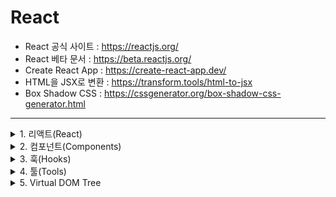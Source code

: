 # React

- React 공식 사이트 : https://reactjs.org/
- React 베타 문서 : https://beta.reactjs.org/
- Create React App : https://create-react-app.dev/
- HTML을 JSX로 변환 : https://transform.tools/html-to-jsx
- Box Shadow CSS : https://cssgenerator.org/box-shadow-css-generator.html

<hr/>

<details>
<summary>1. 리액트(React)</summary>
<div markdown="1">

## 1. 리액트란?

> User Interfaces를 만들기 위한 JS 라이브러리

    1. SPA(Single Page Application): 한 어플리케이션 내에서 컴포넌트 네비게이션
    2. CSR(Client Side Rendering): 클라이언트 측에서 렌더링이 이루어짐

### 1.1. 리액트 철학

> Renders UI and responds(or reacts) to events </br>
> UI를 표기, 보여주고나서 event에 반응하도록 만들어진 라이브러리

### 1.2. 라이브러리와 프레임워크

| 프레임워크                                                                         | 라이브러리                                                   |
| ---------------------------------------------------------------------------------- | ------------------------------------------------------------ |
| 개발하기 위해 필요한 모든 것들을 제공(UI, Routing, HTTP Clients, State management) | 큰 골격과 규칙이 정해지지 않고 작은 솔루션 단위              |
| 프레임워크에서 규정하고 있는 모든 것을 익여야 함                                   |                                                              |
| 자율성이 떨어짐                                                                    | 필요할 때 마다 원하는 것만 골라서 사용할 수 있는 자율성 보장 |

</div>
</details>

<details>
<summary>2. 컴포넌트(Components)</summary>
<div markdown="1">

## 2. 컴포넌트란?

> 다른 컴포넌트들과는 연결되어 있지 않은 독립적인 응집도가 높은 UI 블록 </br>
> 독립적(independent), 고립적(isolated), 재사용성(resuable)

### 2.1. 컴포넌트 단위

- 재사용성DRY(Don't Repeat Yourself)
- 단일책임SR(Single Responsibility): 비록 재사용할 확률은 낮더라도 한 컴포넌트 안에 너무 많은 UI나 로직 등 정보가 많다면 분리

### 2.2. 컴포넌트 정의

        1) 함수 형태로 만드는 컴포너트를 함수형 컴포넌트
        2) 함수 반환 값으로 html처럼 생긴 마크업을 반환, 이것을 JSX(JavaScript XML)
        3) 컴포넌트가 가지고 있는 데이터(상태)는 useState라는 함수를 사용해서 변수형태로 상태값을 저장
        4) 외부에서 전달되는 값은 props(properties)라는 함수의 인자로 전달됨
        5) State  : 컴포넌트의 내부 상태
           Props  : 외부로 전달받은 상태
           Render : 두가지를 표기, 나타냄

### 2.3. 컴포넌트 개발시 주의사항

1. 컴포넌트는 한 개 이상의 요소(태그)를 반환해야 함
2. 다수의 태그를 반환하고 싶다면 부모태그로 감싸야 함
3. JSX에서의 요소의 클래스명은 className
4. 값에 접근하거나 자바스크립트 코드를 작성할 때는 중괄호{} 사용
5. 컴포넌트일 경우 확장자명을 jsx로 하여 js파일과 구분 가능

</div>
</details>

<details>
<summary>3. 훅(Hooks)</summary>
<div markdown="1">

## 3. 리액트의 훅(Hooks)

> - 리액트의 State와 Life Cycle에 관련된 기능을 '갈고리'처럼 연결할 수 있는 재사용 가능한 로직들 </br>
> - Hooks은 재사용 가능한 함수를 뜻함(대개 use로 시작함 ex: useState, useEffect…)</br>
> - Hooks(함수들)의 목적은 값의 재사용이 아닌 로직의 재사용을 위한 것

</div>
</details>

<details>
<summary>4. 툴(Tools)</summary>
<div markdown="1">

## 4. 툴(Tools)

### 4.1. 프로젝트 구조

| 제목            | 내용                                                       |
| --------------- | ---------------------------------------------------------- |
| .yarn           | yarn을 실행하는 데 필요한 모듈                             |
| node_modules    | npm을 이용해서 설치하는 라이브러리                         |
| pnp             | yarn에서 도입한 프로젝트 버전정보, PC 설치정보 등          |
| yarn.lock       | 라이브러리 버전 파일 정보                                  |
| └ index.html    | react app에서 사용하는 head정보, root요소                  |
| └ manifest.json | pwa에 필요한 정보들                                        |
| └ robots.txt    | 배포했을 때, 크롤링하는 로봇들에게 사이트에 대한 정보 명시 |
| public          | static한 resources                                         |
| src             | 동적으로 코드를 작성하는 곳                                |

### 4.2. 중요한 툴

    1. Webpack: (어플리케이션코드+리액트코드)코드를 잘 포장해서 사용자들에게 배포하는 모듈 번들러
    2. ESLint: 코드를 올바르게 작성하고 있는지 체크
    3. Jest: Unit 테스트를 작성하고 테스팅을 할 수 있는 프레임워크
    4. PostCSS: JS로 CSS를 변환하는 툴

### 4.3. 브라우저 준비 및 익스텐션

#### 4.3.1. 크롬 확장프로그램

    - React Developer Tools: 개발자 도구에서 컴포넌트 단위로 요소 확인 가능

#### 4.3.2. VSCode Extention

    1. Material Theme: 현재 사용하고 있는 테마(dark)
    2. Material Icon Theme: 현재 사용하고 있는 아이콘
    3. Auto Import: 자동으로 import
    4. Prettier - Code formatter: 코드를 이쁘게 포맷
    5. CSS Modules: 나중에 PostCSS 쓸때 유용

#### 4.2.3. 기타 HTML&CSS 관련 익스텐션

    1. IntelliSense for CSS class names in HTML
    2. HTML to CSS autocompletion
    3. HTML CSS Support
    4. CSS Peek
    5. Auto Rename Tag

#### 4.2.4. 리액트 Snippets

[Ctrl + P] → [>Snippets: Configure User Snippets] → [New Global Snippets file...] → file name: [global.code-snippets.json]

```
{
  "reactFunction": {
    "prefix": "rfc",
    "body": "import React from 'react';\n\nexport default function ${1:${TM_FILENAME_BASE}}() {\n\treturn (\n\t\t<div>\n\t\t\t\n\t\t</div>\n\t);\n}\n\n",
    "description": "Creates a React Function component"
  },
  "reactStatelessImplicitReturn": {
    "prefix": "rsi",
    "body": "import React from 'react';\n\nexport const ${1:${TM_FILENAME_BASE}} = (props) => (\n\t\t\t$0\n\t);",
    "description": "Creates a React Function component"
  },
  "Import Module CSS": {
    "prefix": "si",
    "body": ["import styles from './$TM_FILENAME_BASE.module.css'"],
    "description": "Import PostCSS"
  },
  "ClassName": {
    "prefix": "cn",
    "body": ["className={styles.$1}"],
    "description": "Adding className"
  }
}

```

</div>
</details>

<details>
<summary>5. Virtual DOM Tree</summary>
<div markdown="1">

> - HTML 코드를 작성 후 실행하면 브라우저에서는 웹 페이지 구조를 DOM Tree 형태로 잡음
> - 리액트는 곧바로 부라우저 DOM Tree를 건드리는 것이 아니라 가상의 Virtual DOM Tree를 가지고 어떤 상태 값이 변경되어 업데이트가 될 때, 바로 DOM Tree에 업데이트 하지 않고, 이 전의 Previous Tree와 비교 후 다른 점에 대해서만 브라우저에 DOM Tree에 업데이트를 진행
> - 그래서 어플리케이션에서 State를 아무리 많이 변경시킨다 하더라도 브라우저에서는 최종적으로 업데이트 되는 노드만 진행하기 때문에 리액트가 조금 더 효율적이며 빠름
> - 상태가 변경될 때 마다 re-render
> - 실제로 변경된 부분만 화면에 업데이트

</div>
</details>
